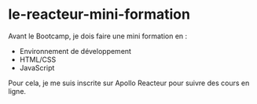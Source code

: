 # le-reacteur-mini-formation
Avant le Bootcamp, je dois faire une mini formation en :
- Environnement de développement
- HTML/CSS
- JavaScript

Pour cela, je me suis inscrite sur Apollo Reacteur pour suivre des cours en ligne.
